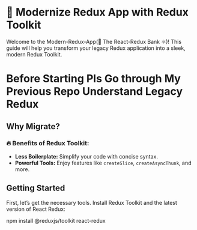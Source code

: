 # 🚀 Modernize Redux App with Redux Toolkit

Welcome to the Modern-Redux-App(🏦 The React-Redux Bank ⚛️)! This guide will help you transform your legacy Redux application into a sleek, modern Redux Toolkit.
# Before Starting Pls Go through My Previous Repo Understand Legacy Redux
## Why Migrate?

### 🔥 Benefits of Redux Toolkit:
- **Less Boilerplate:** Simplify your code with concise syntax.
- **Powerful Tools:** Enjoy features like `createSlice`, `createAsyncThunk`, and more.

## Getting Started

First, let’s get the necessary tools. Install Redux Toolkit and the latest version of React Redux:

npm install @reduxjs/toolkit react-redux
